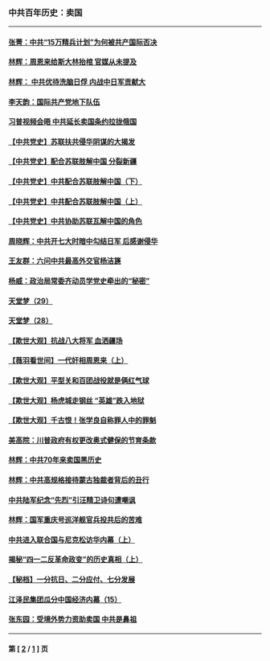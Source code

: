 ### 中共百年历史：卖国
---
#### [张菁：中共“15万精兵计划”为何被共产国际否决](../../pages/nf1176117/n13967677.md?10060430) 
#### [林辉：周恩来给斯大林抬棺 官媒从未提及](../../pages/nf1176117/n13961173.md?10060430) 
#### [林辉： 中共优待洗脑日俘 内战中日军贡献大](../../pages/nf1176117/n13624644.md?10060430) 
#### [李天韵：国际共产党地下队伍](../../pages/nf1176117/n13611808.md?10060430) 
#### [习普视频会晤 中共延长卖国条约拉拢俄国](../../pages/nf1176117/n13060971.md?10060430) 
#### [【中共党史】苏联扶共侵华阴谋的大揭发](../../pages/nf1176117/n13056050.md?10060430) 
#### [【中共党史】配合苏联肢解中国 分裂新疆](../../pages/nf1176117/n13040700.md?10060430) 
#### [【中共党史】中共配合苏联肢解中国（下）](../../pages/nf1176117/n13035660.md?10060430) 
#### [【中共党史】中共配合苏联肢解中国（上）](../../pages/nf1176117/n13030262.md?10060430) 
#### [【中共党史】中共协助苏联瓦解中国的角色](../../pages/nf1176117/n13018109.md?10060430) 
#### [周晓辉：中共开七大时暗中勾结日军 后感谢侵华](../../pages/nf1176117/n12921960.md?10060430) 
#### [王友群：六问中共最高外交官杨洁篪](../../pages/nf1176117/n12836495.md?10060430) 
#### [杨威：政治局常委齐动员学党史牵出的“秘密”](../../pages/nf1176117/n12764642.md?10060430) 
#### [天堂梦（29）](../../pages/nf1176117/n12408465.md?10060430) 
#### [天堂梦（28）](../../pages/nf1176117/n12408309.md?10060430) 
#### [【欺世大观】抗战八大将军 血洒疆场](../../pages/nf1176117/n12357044.md?10060430) 
#### [【薇羽看世间】一代奸相周恩来（上）](../../pages/nf1176117/n12401109.md?10060430) 
#### [【欺世大观】平型关和百团战役就是俩红气球](../../pages/nf1176117/n12359157.md?10060430) 
#### [【欺世大观】杨虎城走钢丝 “英雄”跌入地狱](../../pages/nf1176117/n12358840.md?10060430) 
#### [【欺世大观】千古恨！张学良自称罪人中的罪魁](../../pages/nf1176117/n12358629.md?10060430) 
#### [美高院：川普政府有权更改奥式健保的节育条款](../../pages/nf1176117/n12242171.md?10060430) 
#### [林辉：中共70年来卖国黑历史](../../pages/nf1176117/n11552181.md?10060430) 
#### [林辉：中共高规格接待蒙古独裁者背后的丑行](../../pages/nf1176117/n11225005.md?10060430) 
#### [中共陆军纪念“先烈”引汪精卫诗句遭嘲讽](../../pages/nf1176117/n11153345.md?10060430) 
#### [林辉：国军重庆号巡洋舰官兵投共后的苦难](../../pages/nf1176117/n10997801.md?10060430) 
#### [中共进入联合国与尼克松访华内幕（上）](../../pages/nf1176117/n10138788.md?10060430) 
#### [揭秘“四一二反革命政变”的历史真相（上）](../../pages/nf1176117/n9996650.md?10060430) 
#### [【秘档】一分抗日、二分应付、七分发展](../../pages/nf1176117/n9331484.md?10060430) 
#### [江泽民集团瓜分中国经济内幕（15）](../../pages/nf1176117/n9268584.md?10060430) 
#### [张东园：受境外势力资助卖国 中共是鼻祖](../../pages/nf1176117/n9272480.md?10060430) 

---
#### 第 [ [2](./2.md?10060430) / [1](./1.md?10060430) ] 页
